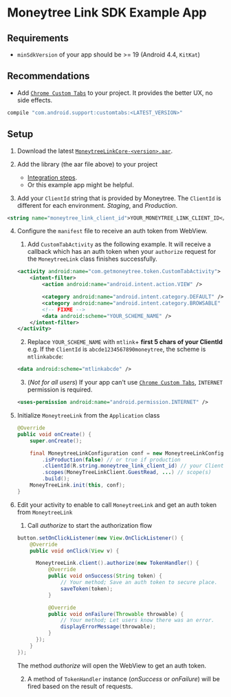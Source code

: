 # Moneytree Link SDK Example App

## Requirements

- `minSdkVersion` of your app should be >= 19 (Android 4.4, `KitKat`)

## Recommendations

- Add [`Chrome Custom Tabs`](https://developer.chrome.com/multidevice/android/customtabs) to your project. It provides the better UX, no side effects.
```groovy
compile "com.android.support:customtabs:<LATEST_VERSION>"
```

## Setup

1. Download the latest [`MoneytreeLinkCore-<version>.aar`](https://github.com/moneytree/mt-link-android-sdk-example/releases).

2. Add the library (the aar file above) to your project
    - [Integration steps](https://developer.android.com/studio/projects/android-library.html?#AddDependency).
    - Or this example app might be helpful.

3. Add your `ClientId` string that is provided by Moneytree. The `ClientId` is different for each environment. *Staging*, and *Production*.
```xml
<string name="moneytree_link_client_id">YOUR_MONEYTREE_LINK_CLIENT_ID</string>
```

4. Configure the `manifest` file to receive an auth token from WebView.

    1. Add `CustomTabActivity` as the following example. It will receive a callback which has an auth token when your `authorize` request for the `MoneytreeLink` class finishes successfully.
    ```xml
    <activity android:name="com.getmoneytree.token.CustomTabActivity">
        <intent-filter>
            <action android:name="android.intent.action.VIEW" />

            <category android:name="android.intent.category.DEFAULT" />
            <category android:name="android.intent.category.BROWSABLE" />
            <!-- FIXME -->
            <data android:scheme="YOUR_SCHEME_NAME" />
        </intent-filter>
    </activity>
    ```

    2. Replace `YOUR_SCHEME_NAME` with `mtlink`+ **first 5 chars of your ClientId**
       e.g. If the `ClientId` is `abcde1234567890moneytree`, the scheme is `mtlinkabcde`:

    ```xml
    <data android:scheme="mtlinkabcde" />
    ```

    3. (*Not for all users*) If your app can't use [`Chrome Custom Tabs`](https://developer.chrome.com/multidevice/android/customtabs), `INTERNET` permission is required.
    ```xml
    <uses-permission android:name="android.permission.INTERNET" />
    ```

5. Initialize `MoneytreeLink` from the `Application` class
   ```java
   @Override
   public void onCreate() {
       super.onCreate();

       final MoneytreeLinkConfiguration conf = new MoneytreeLinkConfiguration.Builder()
           .isProduction(false) // or true if production
           .clientId(R.string.moneytree_link_client_id) // your ClientId
           .scopes(MoneyTreeLinkClient.GuestRead, ...) // scope(s)
           .build();
       MoneyTreeLink.init(this, conf);
   }
   ```

6. Edit your activity to enable to call `MoneytreeLink` and get an auth token from `MoneytreeLink`

    1. Call *authorize* to start the authorization flow
    ```java
    button.setOnClickListener(new View.OnClickListener() {
        @Override
        public void onClick(View v) {

          MoneytreeLink.client().authorize(new TokenHandler() {
              @Override
              public void onSuccess(String token) {
                  // Your method; Save an auth token to secure place.
                  saveToken(token);
              }

              @Override
              public void onFailure(Throwable throwable) {
                  // Your method; Let users know there was an error.
                  displayErrorMessage(throwable);
              }
          });
        }
    });
    ```
    The method *authorize* will open the WebView to get an auth token.

    2. A method of `TokenHandler` instance (*onSuccess* or *onFailure*) will be fired based on the result of requests.
